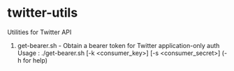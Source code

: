 # twitter-utils
Utilities for Twitter API
 1. get-bearer.sh - Obtain a bearer token for Twitter application-only auth
    Usage : 
     ./get-bearer.sh [-k <consumer_key>] [-s <consumer_secret>] (-h for help) 
